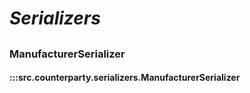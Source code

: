 # ***Serializers***

##

### ManufacturerSerializer
#### :::src.counterparty.serializers.ManufacturerSerializer

